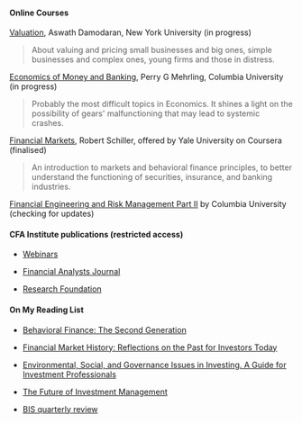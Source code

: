 #### Online Courses

[Valuation](http://pages.stern.nyu.edu/~adamodar/), Aswath Damodaran, New York University (in progress)

> About valuing and pricing small businesses and big ones, simple businesses and complex ones, young firms and those in distress.


[Economics of Money and Banking](https://www.coursera.org/learn/money-banking), Perry G Mehrling, Columbia University (in progress)

> Probably the most difficult topics in Economics. It shines a light on the possibility of gears' malfunctioning that may lead to systemic crashes.


[Financial Markets](https://www.coursera.org/learn/financial-markets-global), Robert Schiller, offered by Yale University on Coursera (finalised)

> An introduction to markets and behavioral finance principles, to better understand the functioning of securities, insurance, and banking industries.


[Financial Engineering and Risk Management Part II](https://www.coursera.org/learn/financial-engineering-2/home/welcome) by Columbia University (checking for updates)




#### CFA Institute publications (restricted access)
	
- [Webinars](https://www.cfainstitute.org/en/events/webinars)
	
- [Financial Analysts Journal](https://www.cfainstitute.org/en/research/financial-analysts-journal)
	
- [Research Foundation](https://www.cfainstitute.org/en/research/foundation/publications)

#### On My Reading List

- [Behavioral Finance: The Second Generation](https://www.cfainstitute.org/en/research/foundation/2019/behavioral-finance-the-second-generation)

- [Financial Market History: Reflections on the Past for Investors Today](https://www.cfainstitute.org/-/media/documents/book/rf-publication/2016/financial-market-history-full-book.ash)

- [Environmental, Social, and Governance Issues in Investing. A Guide for Investment Professionals](https://www.cfainstitute.org/-/media/documents/article/position-paper/esg-issues-in-investing-a-guide-for-investment-professionals.ashx)

- [The Future of Investment Management](https://www.cfainstitute.org/-/media/documents/book/rf-publication/2018/future-of-investment-management-kahn.ashx)

- [BIS quarterly review](https://www.bis.org/quarterlyreviews/index.htm?m=5%7C25%7C699)